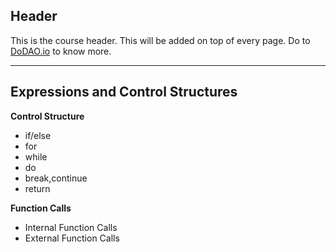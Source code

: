 ## Header
This is the course header. This will be added on top of every page. Do to [DoDAO.io](https://www.dodao.io) to know more.

 ---
 
 ## Expressions and Control Structures
 
 **Control Structure**        
- if/else
- for
- while
- do
- break,continue
- return
 
 **Function Calls**        
- Internal Function Calls
- External Function Calls
 
 
